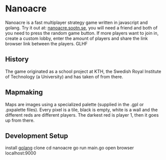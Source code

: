 Nanoacre
========

Nanoacre is a fast multiplayer strategy game written in javascript and golang. Try it out at: [nanoacre.sootn.se](http://nanoacre.sootn.se), you will need a friend and both of you need to press the random game button. If more players want to join in, create a custom lobby, enter the amount of players and share the link browser link between the players. GLHF

## History
The game originated as a school project at KTH, the Swedish Royal Institute of Technology (a University) and has taken of from there. 

## Mapmaking
Maps are images using a specialized palette (supplied in the .gpl or .pxpalette files).
Every pixel is a tile, black is empty, white is a wall and the different reds are different
players. The darkest red is player 1, then it goes up from there. 

## Development Setup
  install [golang](http://golang.org/)
  clone
  cd nanoacre
  go run main.go
  open browser localhost:9000
